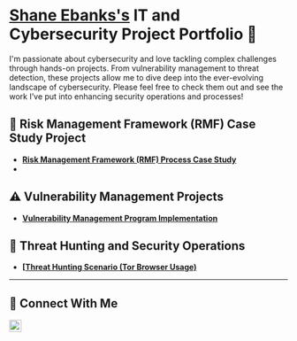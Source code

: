 # <a href="https://www.linkedin.com/in/shaneebanks/">Shane Ebanks's</a> IT and Cybersecurity Project Portfolio 🔐

I'm passionate about cybersecurity and love tackling complex challenges through hands-on projects. From vulnerability management to threat detection, these projects allow me to dive deep into the ever-evolving landscape of cybersecurity. Please feel free to check them out and see the work I’ve put into enhancing security operations and processes!

## 🚀 Risk Management Framework (RMF) Case Study Project

- **[Risk Management Framework (RMF) Process Case Study](https://github.com/Sebanks1/vulnerability-management-program)**
- 
## ⚠️ Vulnerability Management Projects

- **[Vulnerability Management Program Implementation](https://github.com/Sebanks1/vulnerability-management-program)**


## 🚨 Threat Hunting and Security Operations

- **[[Threat Hunting Scenario (Tor Browser Usage)](https://github.com/Sebanks1/threat-hunting-scenario-tor-)**


<hr/>

## 🤳 Connect With Me

[<img align="left" alt="___________ | LinkedIn" width="22px" src="https://cdn.jsdelivr.net/npm/simple-icons@v3/icons/linkedin.svg" />][linkedin]

[linkedin]: https://www.linkedin.com/in/shaneebanks

<!--
<img width="35" alt="image" src="https://github.com/user-attachments/assets/2f41c7cd-5ea8-4475-b451-a37161b6c3fb"> 
<img width="35" alt="image" src="https://github.com/user-attachments/assets/77649969-9910-4994-8b96-74a116cfb2a8">
-->
